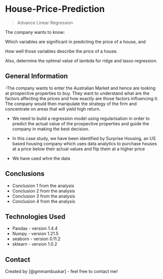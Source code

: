 # House-Price-Prediction
> Advance Linear Regression 


The company wants to know:

Which variables are significant in predicting the price of a house, and

How well those variables describe the price of a house.

Also, determine the optimal value of lambda for ridge and lasso regression.


## General Information
-The company wants to enter the Australian Market and hence are looking at prospective properties to buy. They want to understand what are the factors affecting the prices and how exactly are those factors influencing it. The company would then manipulate the strategy of the firm and concentrate on areas that will yield high return.

- We need to build a regression model using regularisation in order to predict the actual value of the prospective properties and guide the company in making the best decision.

- In this case study, we have been identified by Surprise Housing, an US based housing company which uses data analytics to purchase houses at a price below their actual values and flip them at a higher price

- We have used whre the data 

## Conclusions
- Conclusion 1 from the analysis
- Conclusion 2 from the analysis
- Conclusion 3 from the analysis
- Conclusion 4 from the analysis

## Technologies Used
- Pandas - version 1.4.4
- Numpy - version 1.21.5
- seaborn - version 0.11.2
- sklearn - version 1.0.2


## Contact
Created by [@gmmambuskar] - feel free to contact me!
